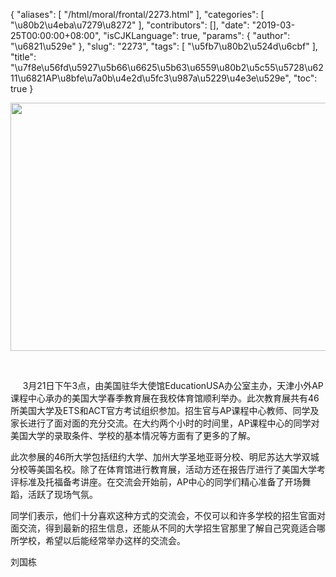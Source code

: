 {
    "aliases": [
        "/html/moral/frontal/2273.html"
    ],
    "categories": [
        "\u80b2\u4eba\u7279\u8272"
    ],
    "contributors": [],
    "date": "2019-03-25T00:00:00+08:00",
    "isCJKLanguage": true,
    "params": {
        "author": "\u6821\u529e"
    },
    "slug": "2273",
    "tags": [
        "\u5fb7\u80b2\u524d\u6cbf"
    ],
    "title": "\u7f8e\u56fd\u5927\u5b66\u6625\u5b63\u6559\u80b2\u5c55\u5728\u6211\u6821AP\u8bfe\u7a0b\u4e2d\u5fc3\u987a\u5229\u4e3e\u529e",
    "toc": true
}


<img
    src="https://cdn.tfls.online/mirror/full/bfa5d3482a390e02625c0f5bec0631d8b52247d1.jpg"
    style="display:block;margin-left:auto;margin-right:auto;"
    decoding="async"
    fetchpriority="auto"
    loading="lazy"
    height="397"
    width="600"
/>




    




      3月21日下午3点，由美国驻华大使馆EducationUSA办公室主办，天津小外AP课程中心承办的美国大学春季教育展在我校体育馆顺利举办。此次教育展共有46所美国大学及ETS和ACT官方考试组织参加。招生官与AP课程中心教师、同学及家长进行了面对面的充分交流。在大约两个小时的时间里，AP课程中心的同学对美国大学的录取条件、学校的基本情况等方面有了更多的了解。




 此次参展的46所大学包括纽约大学、加州大学圣地亚哥分校、明尼苏达大学双城分校等美国名校。除了在体育馆进行教育展，活动方还在报告厅进行了美国大学考评标准及托福备考讲座。在交流会开始前，AP中心的同学们精心准备了开场舞蹈，活跃了现场气氛。




 同学们表示，他们十分喜欢这种方式的交流会，不仅可以和许多学校的招生官面对面交流，得到最新的招生信息，还能从不同的大学招生官那里了解自己究竟适合哪所学校，希望以后能经常举办这样的交流会。




 刘国栋




  



